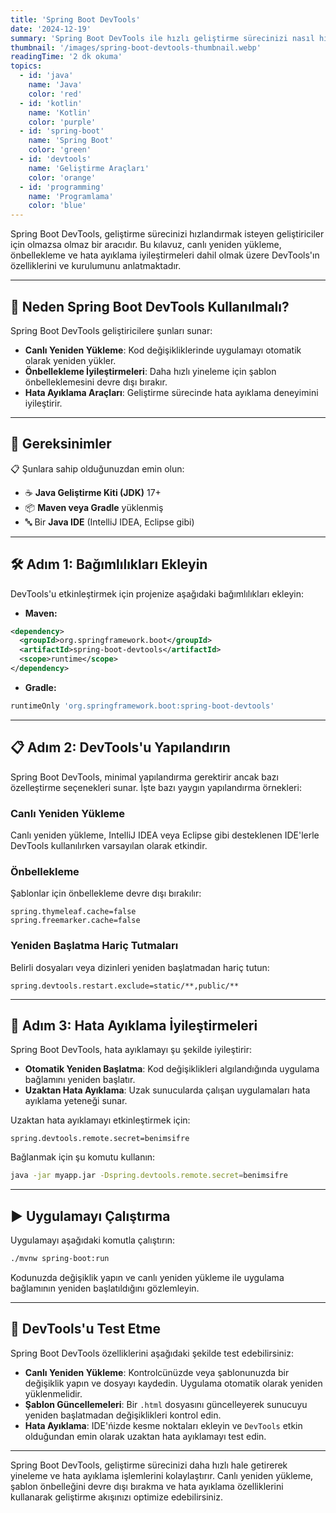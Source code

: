 ```yaml
---
title: 'Spring Boot DevTools'
date: '2024-12-19'
summary: 'Spring Boot DevTools ile hızlı geliştirme sürecinizi nasıl hızlandırabileceğinizi keşfedin. Canlı yeniden yükleme, önbellekleme ve hata ayıklama ipuçları içerir.'
thumbnail: '/images/spring-boot-devtools-thumbnail.webp'
readingTime: '2 dk okuma'
topics:
  - id: 'java'
    name: 'Java'
    color: 'red'
  - id: 'kotlin'
    name: 'Kotlin'
    color: 'purple'
  - id: 'spring-boot'
    name: 'Spring Boot'
    color: 'green'
  - id: 'devtools'
    name: 'Geliştirme Araçları'
    color: 'orange'
  - id: 'programming'
    name: 'Programlama'
    color: 'blue'
---
```


Spring Boot DevTools, geliştirme sürecinizi hızlandırmak isteyen geliştiriciler için olmazsa olmaz bir aracıdır. Bu kılavuz, canlı yeniden yükleme, önbellekleme ve hata ayıklama iyileştirmeleri dahil olmak üzere DevTools'ın özelliklerini ve kurulumunu anlatmaktadır.

---

## 🌟 Neden Spring Boot DevTools Kullanılmalı?

Spring Boot DevTools geliştiricilere şunları sunar:

- **Canlı Yeniden Yükleme**: Kod değişikliklerinde uygulamayı otomatik olarak yeniden yükler.
- **Önbellekleme İyileştirmeleri**: Daha hızlı yineleme için şablon önbelleklemesini devre dışı bırakır.
- **Hata Ayıklama Araçları**: Geliştirme sürecinde hata ayıklama deneyimini iyileştirir.

---

## 🌟 Gereksinimler

📋 Şunlara sahip olduğunuzdan emin olun:

- ☕ **Java Geliştirme Kiti (JDK)** 17+
- 📦 **Maven veya Gradle** yüklenmiş
- 🔤 Bir **Java IDE** (IntelliJ IDEA, Eclipse gibi)

---

## 🛠️ Adım 1: Bağımlılıkları Ekleyin

DevTools'u etkinleştirmek için projenize aşağıdaki bağımlılıkları ekleyin:

- **Maven:**

```xml
<dependency>
  <groupId>org.springframework.boot</groupId>
  <artifactId>spring-boot-devtools</artifactId>
  <scope>runtime</scope>
</dependency>
```

- **Gradle:**

```groovy
runtimeOnly 'org.springframework.boot:spring-boot-devtools'
```

---

## 📋 Adım 2: DevTools'u Yapılandırın

Spring Boot DevTools, minimal yapılandırma gerektirir ancak bazı özelleştirme seçenekleri sunar. İşte bazı yaygın yapılandırma örnekleri:

### Canlı Yeniden Yükleme

Canlı yeniden yükleme, IntelliJ IDEA veya Eclipse gibi desteklenen IDE'lerle DevTools kullanılırken varsayılan olarak etkindir.

### Önbellekleme

Şablonlar için önbellekleme devre dışı bırakılır:

```properties
spring.thymeleaf.cache=false
spring.freemarker.cache=false
```

### Yeniden Başlatma Hariç Tutmaları

Belirli dosyaları veya dizinleri yeniden başlatmadan hariç tutun:

```properties
spring.devtools.restart.exclude=static/**,public/**
```

---

## 📖 Adım 3: Hata Ayıklama İyileştirmeleri

Spring Boot DevTools, hata ayıklamayı şu şekilde iyileştirir:

- **Otomatik Yeniden Başlatma**: Kod değişiklikleri algılandığında uygulama bağlamını yeniden başlatır.
- **Uzaktan Hata Ayıklama**: Uzak sunucularda çalışan uygulamaları hata ayıklama yeteneği sunar.

Uzaktan hata ayıklamayı etkinleştirmek için:

```properties
spring.devtools.remote.secret=benimsifre
```

Bağlanmak için şu komutu kullanın:

```bash
java -jar myapp.jar -Dspring.devtools.remote.secret=benimsifre
```

---

## ▶️ Uygulamayı Çalıştırma

Uygulamayı aşağıdaki komutla çalıştırın:

```bash
./mvnw spring-boot:run
```

Kodunuzda değişiklik yapın ve canlı yeniden yükleme ile uygulama bağlamının yeniden başlatıldığını gözlemleyin.

---

## 🧪 DevTools'u Test Etme

Spring Boot DevTools özelliklerini aşağıdaki şekilde test edebilirsiniz:

- **Canlı Yeniden Yükleme**: Kontrolcünüzde veya şablonunuzda bir değişiklik yapın ve dosyayı kaydedin. Uygulama otomatik olarak yeniden yüklenmelidir.
- **Şablon Güncellemeleri**: Bir `.html` dosyasını güncelleyerek sunucuyu yeniden başlatmadan değişiklikleri kontrol edin.
- **Hata Ayıklama**: IDE'ńizde kesme noktaları ekleyin ve `DevTools` etkin olduğundan emin olarak uzaktan hata ayıklamayı test edin.

---

Spring Boot DevTools, geliştirme sürecinizi daha hızlı hale getirerek yineleme ve hata ayıklama işlemlerini kolaylaştırır. Canlı yeniden yükleme, şablon önbelleğini devre dışı bırakma ve hata ayıklama özelliklerini kullanarak geliştirme akışınızı optimize edebilirsiniz.
